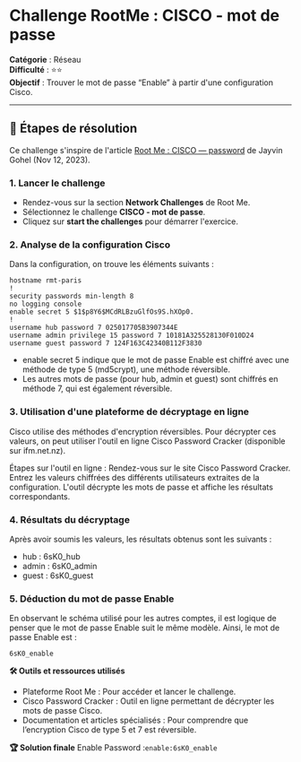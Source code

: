 # Challenge RootMe : CISCO - mot de passe

**Catégorie** : Réseau  
**Difficulté** : ⭐⭐  
**Objectif** : Trouver le mot de passe “Enable” à partir d'une configuration Cisco.

---

## 📝 Étapes de résolution

Ce challenge s'inspire de l'article [Root Me : CISCO — password](https://www.root-me.org) de Jayvin Gohel (Nov 12, 2023).

### 1. Lancer le challenge
- Rendez-vous sur la section **Network Challenges** de Root Me.
- Sélectionnez le challenge **CISCO - mot de passe**.
- Cliquez sur **start the challenges** pour démarrer l'exercice.

### 2. Analyse de la configuration Cisco
Dans la configuration, on trouve les éléments suivants :
```plaintext
hostname rmt-paris
!
security passwords min-length 8
no logging console
enable secret 5 $1$p8Y6$MCdRLBzuGlfOs9S.hXOp0.
!
username hub password 7 025017705B3907344E
username admin privilege 15 password 7 10181A325528130F010D24
username guest password 7 124F163C42340B112F3830
```
- enable secret 5 indique que le mot de passe Enable est chiffré avec une méthode de type 5 (md5crypt), une méthode réversible.
- Les autres mots de passe (pour hub, admin et guest) sont chiffrés en méthode 7, qui est également réversible.

### 3. Utilisation d'une plateforme de décryptage en ligne

Cisco utilise des méthodes d'encryption réversibles. Pour décrypter ces valeurs, on peut utiliser l'outil en ligne Cisco Password Cracker (disponible sur ifm.net.nz).

Étapes sur l'outil en ligne :
Rendez-vous sur le site Cisco Password Cracker.
Entrez les valeurs chiffrées des différents utilisateurs extraites de la configuration.
L'outil décrypte les mots de passe et affiche les résultats correspondants.

### 4. Résultats du décryptage

Après avoir soumis les valeurs, les résultats obtenus sont les suivants :

- hub : 6sK0_hub
- admin : 6sK0_admin
- guest : 6sK0_guest

###  5. Déduction du mot de passe Enable

En observant le schéma utilisé pour les autres comptes, il est logique de penser que le mot de passe Enable suit le même modèle.
Ainsi, le mot de passe Enable est :
```plaintext
6sK0_enable
``` 

**🛠 Outils et ressources utilisés**
- Plateforme Root Me : Pour accéder et lancer le challenge.
- Cisco Password Cracker : Outil en ligne permettant de décrypter les mots de passe Cisco.
- Documentation et articles spécialisés : Pour comprendre que l’encryption Cisco de type 5 et 7 est réversible.

**🏆 Solution finale**
Enable Password :`enable:6sK0_enable`

